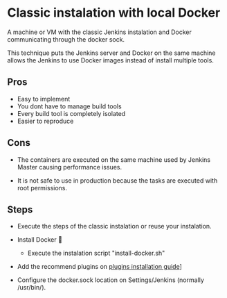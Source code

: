 # Classic instalation with local Docker

A machine or VM with the classic Jenkins instalation and Docker communicating through the docker sock.

This technique puts the Jenkins server and Docker on the same machine allows the Jenkins to use Docker images instead of install multiple tools.

## Pros

- Easy to implement
- You dont have to manage build tools
- Every build tool is completely isolated
- Easier to reproduce

## Cons

- The containers are executed on the same machine used by Jenkins Master causing performance issues.

- It is not safe to use in production because the tasks are executed with root permissions.

## Steps

- Execute the steps of the classic instalation or reuse your instalation.

- Install Docker 🐋

  - Execute the instalation script "install-docker.sh"

- Add the recommend plugins on [plugins installation guide](../classic/plugins-installation.md)]

- Configure the docker.sock location on Settings/Jenkins (normally /usr/bin/).
